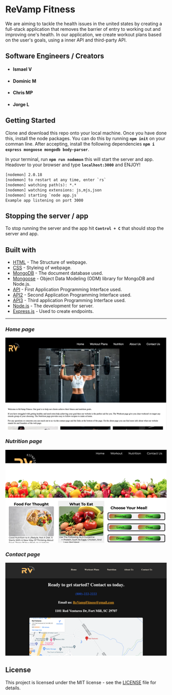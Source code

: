  # **ReVamp Fitness**
 We are aiming to tackle the health issues in the united states by creating a full-stack application that removes the barrier of entry to working out and improving one's health. In our application, we create workout plans based on the user's goals, using a inner API and third-party API.

## **Software Engineers / Creators**

- #### **Ismael V**
- #### **Dominic M**
- #### **Chris MP**
- #### **Jorge L**

## **Getting Started**
Clone and download this repo onto your local machine. Once you have done this, install the node packages. You can do this by running **```npm init```** on your comman line. After accepting, install the following dependencies **```npm i express mongoose mongodb body-parser```**.


In your terminal, run **```npm run nodemon```** this will start the server and app. Headover to your browser and type **```localhost:3000```** and ENJOY!
```
[nodemon] 2.0.18
[nodemon] to restart at any time, enter `rs`
[nodemon] watching path(s): *.*
[nodemon] watching extensions: js,mjs,json
[nodemon] starting `node app.js`
Example app listening on port 3000
```
## **Stopping the server / app**
To stop running the server and the app hit **```Control + C```** that should stop the server and app.

## **Built with**
* [HTML](https://developer.mozilla.org/en-US/docs/Learn/Getting_started_with_the_web/HTML_basics) - The Structure of webpage.
* [CSS](https://developer.mozilla.org/en-US/docs/Web/CSS) - Styleing of webpage.
* [MongoDB](https://www.mongodb.com/) - The document database used.
* [Mongoose](https://mongoosejs.com/docs/) - Object Data Modeling (ODM) library for MongoDB and Node.js.
* [API](https://www.programmableweb.com/api/exercisedb-rest-api-v10) - First Application Programming Interface used.
* [API2](https://rapidapi.com/justin-WFnsXH_t6/api/exercisedb/) - Second Application Programming Interface used.
* [API3](https://rapidapi.com/spoonacular/api/recipe-food-nutrition/) - Third application Programming Interface used.
* [Node.js](https://nodejs.org/en/) - The development for server.
* [Express.js](https://developer.mozilla.org/en-US/docs/Learn/Server-side/Express_Nodejs) - Used to create endpoints. 

---
### **_Home page_**
![Screenshot (36)](WebSiteSS/Home.png)

### **_Nutrition page_**
![Screenshot (38)](WebSiteSS/Nutrition.png)

### **_Contact page_**
![Screenshot (39)](WebSiteSS/Contact.png)

## **License**
This project is licensed under the MIT license - see the [LICENSE](../LICENSE) file for details.
